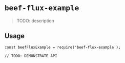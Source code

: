 # `beef-flux-example`

> TODO: description

## Usage

```
const beefFluxExample = require('beef-flux-example');

// TODO: DEMONSTRATE API
```
